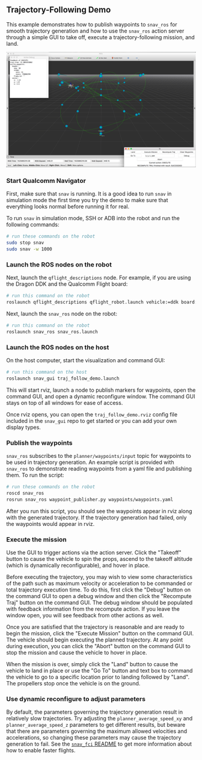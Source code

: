 ## Trajectory-Following Demo

This example demonstrates how to publish waypoints to `snav_ros` for smooth
trajectory generation and how to use the `snav_ros` action server through
a simple GUI to take off, execute a trajectory-following mission, and land.

![traj_follow_demo](images/traj_follow_demo.png)

### Start Qualcomm Navigator

First, make sure that `snav` is running. It is a good idea to run `snav` in
simulation mode the first time you try the demo to make sure that everything
looks normal before running it for real.

To run `snav` in simulation mode, SSH or ADB into the robot and run the
following commands:

```bash
# run these commands on the robot
sudo stop snav
sudo snav -w 1000
```

### Launch the ROS nodes on the robot

Next, launch the `qflight_descriptions` node. For example, if you are using the
Dragon DDK and the Qualcomm Flight board:

```bash
# run this command on the robot
roslaunch qflight_descriptions qflight_robot.launch vehicle:=ddk board:=sdf
```

Next, launch the `snav_ros` node on the robot:

```bash
# run this command on the robot
roslaunch snav_ros snav_ros.launch
```

### Launch the ROS nodes on the host

On the host computer, start the visualization and command GUI:

```bash
# run this command on the host
roslaunch snav_gui traj_follow_demo.launch
```

This will start rviz, launch a node to publish markers for waypoints, open the
command GUI, and open a dynamic reconfigure window. The command GUI stays on
top of all windows for ease of access.

Once rviz opens, you can open the `traj_follow_demo.rviz` config file included
in the `snav_gui` repo to get started or you can add your own display types.

### Publish the waypoints

`snav_ros` subscribes to the `planner/waypoints/input` topic for waypoints to
be used in trajectory generation. An example script is provided with `snav_ros`
to demonstrate reading waypoints from a yaml file and publishing them. To
run the script:

```bash
# run these commands on the robot
roscd snav_ros
rosrun snav_ros waypoint_publisher.py waypoints/waypoints.yaml
```

After you run this script, you should see the waypoints appear in rviz along
with the generated trajectory. If the trajectory generation had failed, only
the waypoints would appear in rviz.

### Execute the mission

Use the GUI to trigger actions via the action server. Click the "Takeoff"
button to cause the vehicle to spin the props, ascend to the takeoff altitude
(which is dynamically reconfigurable), and hover in place.

Before executing the trajectory, you may wish to view some characteristics of
the path such as maximum velocity or acceleration to be commanded or total
trajectory execution time. To do this, first click the "Debug" button on the
command GUI to open a debug window and then click the "Recompute Traj" button
on the command GUI. The debug window should be populated with feedback
information from the recompute action. If you leave the window open, you will
see feedback from other actions as well.

Once you are satisfied that the trajectory is reasonable and are ready to begin
the mission, click the "Execute Mission" button on the command GUI. The vehicle
should begin executing the planned trajectory. At any point during execution,
you can click the "Abort" button on the command GUI to stop the mission and
cause the vehicle to hover in place.

When the mission is over, simply click the "Land" button to cause the vehicle
to land in place or use the "Go To" button and text box to command the vehicle
to go to a specific location prior to landing followed by "Land". The
propellers stop once the vehicle is on the ground.

### Use dynamic reconfigure to adjust parameters

By default, the parameters governing the trajectory generation result in
relatively slow trajectories. Try adjusting the `planner_average_speed_xy` and
`planner_average_speed_z` parameters to get different results, but beware that
there are parameters governing the maximum allowed velocities and
accelerations, so changing these parameters may cause the trajectory generation
to fail. See the [`snav_fci`
README](https://github.com/ATLFlight/snav_fci#i-like-ricky-bobby-wanna-go-fast)
to get more information about how to enable faster flights.

